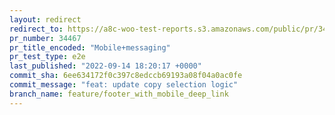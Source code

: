```yaml
---
layout: redirect
redirect_to: https://a8c-woo-test-reports.s3.amazonaws.com/public/pr/34467/e2e/index.html
pr_number: 34467
pr_title_encoded: "Mobile+messaging"
pr_test_type: e2e
last_published: "2022-09-14 18:20:17 +0000"
commit_sha: 6ee634172f0c397c8edccb69193a08f04a0ac0fe
commit_message: "feat: update copy selection logic"
branch_name: feature/footer_with_mobile_deep_link
---
```

